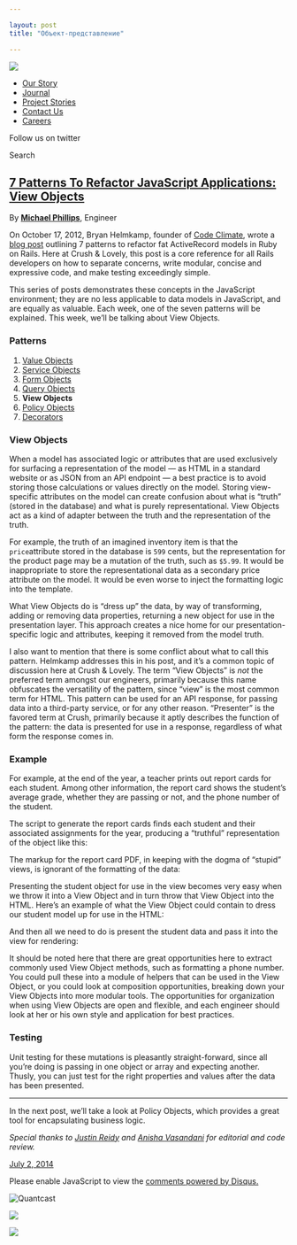```yaml
---

layout: post
title: "Объект-представление"

---
```


[![](http://static.tumblr.com/yrs3ksq/V1vmww5qi/logo.png)](http://crushlovely.com)

-   [Our Story](http://crushlovely.com/our-story "our story")
-   [Journal](http://journal.crushlovely.com "Journal")
-   [Project
    Stories](http://crushlovely.com/project-stories "Project Stories")
-   [Contact Us](http://crushlovely.com//contact-us "contact us")
-   [Careers](http://jobs.crushlovely.com "careers")

[](https://twitter.com/crushlovely)

Follow us on twitter

Search

[](http://ambertheme.tumblr.com)

[7 Patterns To Refactor JavaScript Applications: View Objects](http://journal.crushlovely.com/post/90568548968/7-patterns-to-refactor-javascript-applications-view)
-------------------------------------------------------------------------------------------------------------------------------------------------------------------

By **[Michael Phillips](https://twitter.com/createbang)**, Engineer

On October 17, 2012, Bryan Helmkamp, founder of [Code
Climate](https://codeclimate.com/), wrote a [blog
post](http://blog.codeclimate.com/blog/2012/10/17/7-ways-to-decompose-fat-activerecord-models/)
outlining 7 patterns to refactor fat ActiveRecord models in Ruby on
Rails. Here at Crush & Lovely, this post is a core reference for all
Rails developers on how to separate concerns, write modular, concise and
expressive code, and make testing exceedingly simple.

This series of posts demonstrates these concepts in the JavaScript
environment; they are no less applicable to data models in JavaScript,
and are equally as valuable. Each week, one of the seven patterns will
be explained. This week, we’ll be talking about View Objects.

### Patterns

1.  [Value
    Objects](http://journal.crushlovely.com/post/88286828068/7-patterns-to-refactor-javascript-applications-value)
2.  [Service
    Objects](http://journal.crushlovely.com/post/88286835473/7-patterns-to-refactor-javascript-service-objects)
3.  [Form
    Objects](http://journal.crushlovely.com/post/89270334848/7-patterns-to-refactor-javascript-applications-form)
4.  [Query
    Objects](http://journal.crushlovely.com/post/89978453593/7-patterns-to-refactor-javascript-applications-query)
5.  **View Objects**
6.  [Policy
    Objects](http://journal.crushlovely.com/post/91371788978/7-patterns-to-refactor-javascript-applications-policy)
7.  [Decorators](http://journal.crushlovely.com/post/92649246643/7-patterns-to-refactor-javascript-applications-decorators)

### View Objects

When a model has associated logic or attributes that are used
exclusively for surfacing a representation of the model — as HTML in a
standard website or as JSON from an API endpoint — a best practice is to
avoid storing those calculations or values directly on the model.
Storing view-specific attributes on the model can create confusion about
what is “truth” (stored in the database) and what is purely
representational. View Objects act as a kind of adapter between the
truth and the representation of the truth.

For example, the truth of an imagined inventory item is that the
`price`attribute stored in the database is `599` cents, but the
representation for the product page may be a mutation of the truth, such
as `$5.99`. It would be inappropriate to store the representational data
as a secondary price attribute on the model. It would be even worse to
inject the formatting logic into the template.

What View Objects do is “dress up” the data, by way of transforming,
adding or removing data properties, returning a new object for use in
the presentation layer. This approach creates a nice home for our
presentation-specific logic and attributes, keeping it removed from the
model truth.

I also want to mention that there is some conflict about what to call
this pattern. Helmkamp addresses this in his post, and it’s a common
topic of discussion here at Crush & Lovely. The term “View Objects” is
*not* the preferred term amongst our engineers, primarily because this
name obfuscates the versatility of the pattern, since “view” is the most
common term for HTML. This pattern can be used for an API response, for
passing data into a third-party service, or for any other reason.
“Presenter” is the favored term at Crush, primarily because it aptly
describes the function of the pattern: the data is presented for use in
a response, regardless of what form the response comes in.

### Example

For example, at the end of the year, a teacher prints out report cards
for each student. Among other information, the report card shows the
student’s average grade, whether they are passing or not, and the phone
number of the student.

The script to generate the report cards finds each student and their
associated assignments for the year, producing a “truthful”
representation of the object like this:

The markup for the report card PDF, in keeping with the dogma of
“stupid” views, is ignorant of the formatting of the data:

Presenting the student object for use in the view becomes very easy when
we throw it into a View Object and in turn throw that View Object into
the HTML. Here’s an example of what the View Object could contain to
dress our student model up for use in the HTML:

And then all we need to do is present the student data and pass it into
the view for rendering:

It should be noted here that there are great opportunities here to
extract commonly used View Object methods, such as formatting a phone
number. You could pull these into a module of helpers that can be used
in the View Object, or you could look at composition opportunities,
breaking down your View Objects into more modular tools. The
opportunities for organization when using View Objects are open and
flexible, and each engineer should look at her or his own style and
application for best practices.

### Testing

Unit testing for these mutations is pleasantly straight-forward, since
all you’re doing is passing in one object or array and expecting
another. Thusly, you can just test for the right properties and values
after the data has been presented.

* * * * *

In the next post, we’ll take a look at Policy Objects, which provides a
great tool for encapsulating business logic.

*Special thanks to [Justin Reidy](https://twitter.com/jmreidy) and
[Anisha Vasandani](https://twitter.com/hackerella) for editorial and
code review.*

[](https://www.tumblr.com/reblog/90568548968/wbpaLzB5)

[July 2,
2014](http://journal.crushlovely.com/post/90568548968/7-patterns-to-refactor-javascript-applications-view)

Please enable JavaScript to view the [comments powered by
Disqus.](http://disqus.com/?ref_noscript)

![Quantcast](//pixel.quantserve.com/pixel/'p-19UtqE8ngoZbM'.gif)

![](http://www.tumblr.com/impixu?T=1407007236&J=eyJ0eXBlIjoidXJsIiwidXJsIjoiaHR0cDpcL1wvam91cm5hbC5jcnVzaGxvdmVseS5jb21cL3Bvc3RcLzkwNTY4NTQ4OTY4XC83LXBhdHRlcm5zLXRvLXJlZmFjdG9yLWphdmFzY3JpcHQtYXBwbGljYXRpb25zLXZpZXciLCJyZXF0eXBlIjowLCJyb3V0ZSI6IlwvcG9zdFwvOmlkXC86c3VtbWFyeSIsIm5vc2NyaXB0IjoxfQ==&U=KLHPHFDBHE&K=eaea5941db4d1e1f16d9b94e0a04433fbf842e98823b063a54edddae448e1dc9&R=http%3A%2F%2Fjournal.crushlovely.com%2Fpost%2F89978453593%2F7-patterns-to-refactor-javascript-applications-query)

![](http://www.tumblr.com/impixu?T=1407007236&J=eyJ0eXBlIjoicG9zdCIsInVybCI6Imh0dHA6XC9cL2pvdXJuYWwuY3J1c2hsb3ZlbHkuY29tXC9wb3N0XC85MDU2ODU0ODk2OFwvNy1wYXR0ZXJucy10by1yZWZhY3Rvci1qYXZhc2NyaXB0LWFwcGxpY2F0aW9ucy12aWV3IiwicmVxdHlwZSI6MCwicm91dGUiOiJcL3Bvc3RcLzppZFwvOnN1bW1hcnkiLCJwb3N0cyI6W3sicG9zdGlkIjoiOTA1Njg1NDg5NjgiLCJibG9naWQiOiI2ODU2MzgiLCJzb3VyY2UiOjMzfV0sIm5vc2NyaXB0IjoxfQ==&U=ELPBFMKIBL&K=5a1065c5c1d122599168304c0a338e2bd9cd03cb3de337f498e7e0912714326f&R=http%3A%2F%2Fjournal.crushlovely.com%2Fpost%2F89978453593%2F7-patterns-to-refactor-javascript-applications-query)

